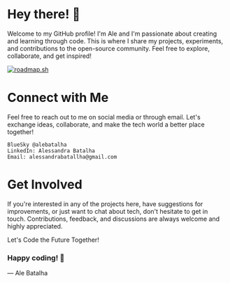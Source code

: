 
# **Hey there! 👋** 

Welcome to my GitHub profile! I'm Ale and I'm passionate about creating and learning through code. This is where I share my projects, experiments, and contributions to the open-source community. Feel free to explore, collaborate, and get inspired!

[![roadmap.sh](https://roadmap.sh/card/wide/66db20c6c46f68d052a0aca6?variant=light&roadmaps=data-analyst%2Cpython%2Csql%2Ccomputer-science)](https://roadmap.sh)
    
# **Connect with Me**

Feel free to reach out to me on social media or through email. Let's exchange ideas, collaborate, and make the tech world a better place together!

    BlueSky @alebatalha
    LinkedIn: Alessandra Batalha
    Email: alessandrabatallha@gmail.com 

# **Get Involved**

If you're interested in any of the projects here, have suggestions for improvements, or just want to chat about tech, don't hesitate to get in touch. Contributions, feedback, and discussions are always welcome and highly appreciated.

Let's Code the Future Together!



### **Happy coding! 🚀**

— Ale Batalha
<!--
**alebatalha/alebatalha** is a ✨ _special_ ✨ repository because its `README.md` (this file) appears on your GitHub profile.


